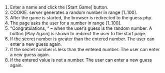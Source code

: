 1. Enter a name and click the [Start Game] button.
2. COOKIE. server generates a random number in range [1..100].
3. After the game is started, the browser is redirected to the guess.php. 
4. The page asks the user for a number in range [1..100]. 
5. “Congratulations, <name>“ – when the user’s guess is the random number. A button [Play Again] is shown to redirect the user to the start page.
6. If the secret number is greater than the entered number. The user can enter a new guess again.
7. If the secret number is less than the entered number. The user can enter a new guess again.
8. If the entered value is not a number. The user can enter a new guess again.
